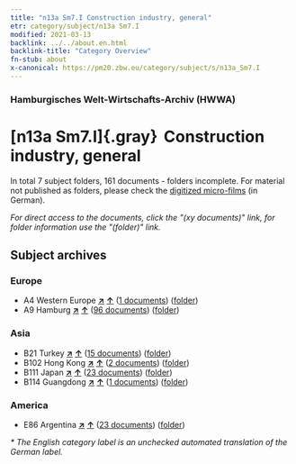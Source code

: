 ```yaml
---
title: "n13a Sm7.I Construction industry, general"
etr: category/subject/n13a Sm7.I
modified: 2021-03-13
backlink: ../../about.en.html
backlink-title: "Category Overview"
fn-stub: about
x-canonical: https://pm20.zbw.eu/category/subject/s/n13a_Sm7.I
---
```


### Hamburgisches Welt-Wirtschafts-Archiv (HWWA)
# [n13a Sm7.I]{.gray}&#8201; Construction industry, general&#160; 





In total 7 subject folders, 161 documents - folders incomplete.
For material not published as folders, please check the [digitized micro-films](/film/h1_sh.de.html) (in German).

_For direct access to the documents, click the "(xy documents)" link, for folder information use the "(folder)" link._

## Subject archives



### Europe

- A4 Western Europe [**&nearr;**](../../../geo/i/140897/about.en.html "Western Europe (all folders)") [**&uarr;**](../../../geo/about.en.html#A4 "Country category system") (<a href="https://pm20.zbw.eu/dfgview/sh/140897,145128" title="about: Western Europe : Construction industry, general" target="_blank">1 documents</a>) ([folder](../../../../folder/sh/1408xx/140897/1451xx/145128/about.en.html))
- A9 Hamburg [**&nearr;**](../../../geo/i/140905/about.en.html "Hamburg (all folders)") [**&uarr;**](../../../geo/about.en.html#A9 "Country category system") (<a href="https://pm20.zbw.eu/dfgview/sh/140905,145128" title="about: Hamburg : Construction industry, general" target="_blank">96 documents</a>) ([folder](../../../../folder/sh/1409xx/140905/1451xx/145128/about.en.html))

### Asia

- B21 Turkey [**&nearr;**](../../../geo/i/141111/about.en.html "Turkey (all folders)") [**&uarr;**](../../../geo/about.en.html#B21 "Country category system") (<a href="https://pm20.zbw.eu/dfgview/sh/141111,145128" title="about: Turkey : Construction industry, general" target="_blank">15 documents</a>) ([folder](../../../../folder/sh/1411xx/141111/1451xx/145128/about.en.html))
- B102 Hong Kong [**&nearr;**](../../../geo/i/141268/about.en.html "Hong Kong (all folders)") [**&uarr;**](../../../geo/about.en.html#B102 "Country category system") (<a href="https://pm20.zbw.eu/dfgview/sh/141268,145128" title="about: Hong Kong : Construction industry, general" target="_blank">2 documents</a>) ([folder](../../../../folder/sh/1412xx/141268/1451xx/145128/about.en.html))
- B111 Japan [**&nearr;**](../../../geo/i/141272/about.en.html "Japan (all folders)") [**&uarr;**](../../../geo/about.en.html#B111 "Country category system") (<a href="https://pm20.zbw.eu/dfgview/sh/141272,145128" title="about: Japan : Construction industry, general" target="_blank">23 documents</a>) ([folder](../../../../folder/sh/1412xx/141272/1451xx/145128/about.en.html))
- B114 Guangdong [**&nearr;**](../../../geo/i/141275/about.en.html "Guangdong (all folders)") [**&uarr;**](../../../geo/about.en.html#B114 "Country category system") (<a href="https://pm20.zbw.eu/dfgview/sh/141275,145128" title="about: Guangdong : Construction industry, general" target="_blank">1 documents</a>) ([folder](../../../../folder/sh/1412xx/141275/1451xx/145128/about.en.html))

### America

- E86 Argentina [**&nearr;**](../../../geo/i/141692/about.en.html "Argentina (all folders)") [**&uarr;**](../../../geo/about.en.html#E86 "Country category system") (<a href="https://pm20.zbw.eu/dfgview/sh/141692,145128" title="about: Argentina : Construction industry, general" target="_blank">23 documents</a>) ([folder](../../../../folder/sh/1416xx/141692/1451xx/145128/about.en.html))


_* The English category label is an unchecked automated translation of the German label._

